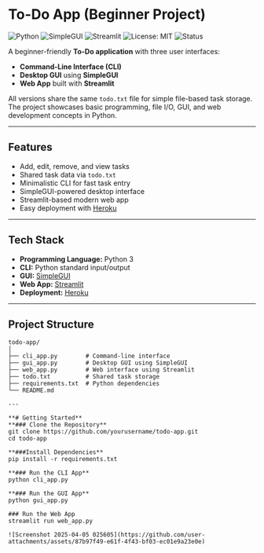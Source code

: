 # To-Do App (Beginner Project)

![Python](https://img.shields.io/badge/Python-3.x-blue)
![SimpleGUI](https://img.shields.io/badge/GUI-SimpleGUI-green)
![Streamlit](https://img.shields.io/badge/WebApp-Streamlit-orange)
![License: MIT](https://img.shields.io/badge/License-MIT-yellow.svg)
![Status](https://img.shields.io/badge/status-active-brightgreen)

A beginner-friendly **To-Do application** with three user interfaces:
- **Command-Line Interface (CLI)**
- **Desktop GUI** using **SimpleGUI**
- **Web App** built with **Streamlit**

All versions share the same `todo.txt` file for simple file-based task storage. The project showcases basic programming, file I/O, GUI, and web development concepts in Python.

---

## Features

- Add, edit, remove, and view tasks
- Shared task data via `todo.txt`
- Minimalistic CLI for fast task entry
- SimpleGUI-powered desktop interface
- Streamlit-based modern web app
- Easy deployment with [Heroku](https://Heroku.com/)

---

## Tech Stack

- **Programming Language:** Python 3
- **CLI:** Python standard input/output
- **GUI:** [SimpleGUI](https://simpleguics2pygame.readthedocs.io/)
- **Web App:** [Streamlit](https://streamlit.io/)
- **Deployment:** [Heroku](https://Heroku.com/)

---


## Project Structure

```plaintext
todo-app/
│
├── cli_app.py        # Command-line interface
├── gui_app.py        # Desktop GUI using SimpleGUI
├── web_app.py        # Web interface using Streamlit
├── todo.txt          # Shared task storage
├── requirements.txt  # Python dependencies
└── README.md

---

**# Getting Started**
**### Clone the Repository**
git clone https://github.com/yourusername/todo-app.git
cd todo-app

**###Install Dependencies**
pip install -r requirements.txt

**### Run the CLI App**
python cli_app.py

**### Run the GUI App**
python gui_app.py

### Run the Web App
streamlit run web_app.py

![Screenshot 2025-04-05 025605](https://github.com/user-attachments/assets/87b97f49-e61f-4f43-bf03-ec01e9a23e0e)

